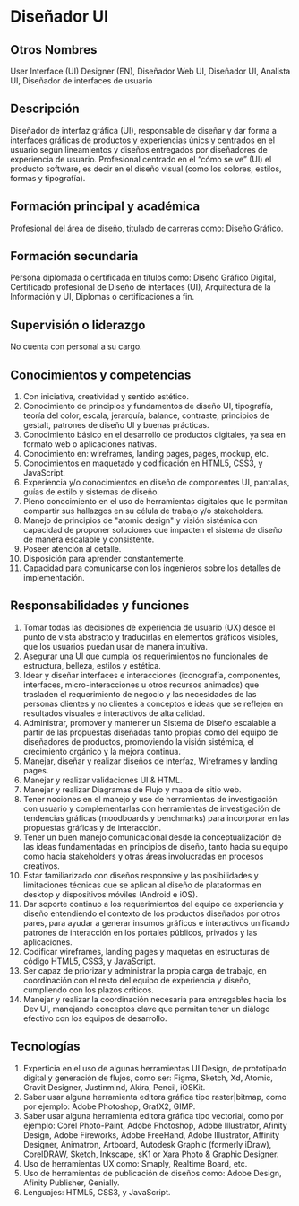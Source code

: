 # Diseñador UI

## Otros Nombres

User Interface (UI) Designer (EN), Diseñador Web UI, Diseñador UI, Analista UI, Diseñador de interfaces de usuario

## Descripción

Diseñador de interfaz gráfica (UI), responsable de diseñar y dar forma a interfaces gráficas de productos y experiencias únics y centrados en el usuario según lineamientos y diseños entregados por diseñadores de experiencia de usuario. Profesional centrado en el “cómo se ve” (UI) el producto software, es decir en el diseño visual (como los colores, estilos, formas y tipografía).

## Formación principal y académica

Profesional del área de diseño, titulado de carreras como: Diseño Gráfico.

## Formación secundaria

Persona diplomada o certificada en títulos como: Diseño Gráfico Digital, Certificado profesional de Diseño de interfaces (UI), Arquitectura de la Información y UI, Diplomas o certificaciones a fin.

## Supervisión o liderazgo

No cuenta con personal a su cargo.

## Conocimientos y competencias

1.	Con iniciativa, creatividad y sentido estético.
2.	Conocimiento de principios y fundamentos de diseño UI, tipografía, teoría del color, escala, jerarquía, balance, contraste, principios de gestalt, patrones de diseño UI y buenas prácticas. 
3.	Conocimiento básico en el desarrollo de productos digitales, ya sea en formato web o aplicaciones nativas.
4.	Conocimiento en: wireframes, landing pages, pages, mockup, etc.
5. Conocimientos en maquetado y codificación en HTML5, CSS3, y JavaScript.
6. Experiencia y/o conocimientos en diseño de componentes UI, pantallas, guías de estilo y sistemas de diseño.
7.	Pleno conocimiento en el uso de herramientas digitales que le permitan compartir sus hallazgos en su célula de trabajo y/o stakeholders.
8.	Manejo de principios de "atomic design" y visión sistémica con capacidad de proponer soluciones que impacten el sistema de diseño de manera escalable y consistente.
9.	Poseer atención al detalle.
10.	Disposición para aprender constantemente.
11.	Capacidad para comunicarse con los ingenieros sobre los detalles de implementación.


## Responsabilidades y funciones

1.	Tomar todas las decisiones de experiencia de usuario (UX) desde el punto de vista abstracto y traducirlas en elementos gráficos visibles, que los usuarios puedan usar de manera intuitiva. 
2.	Asegurar una UI que cumpla los requerimientos no funcionales de estructura, belleza, estilos y estética.
3.	Idear y diseñar interfaces e interacciones (iconografía, componentes, interfaces, micro-interacciones u otros recursos animados) que trasladen el requerimiento de negocio y las necesidades de las personas clientes y no clientes a conceptos e ideas que se reflejen en resultados visuales e interactivos de alta calidad. 
4.	Administrar, promover y mantener un Sistema de Diseño escalable a partir de las propuestas diseñadas tanto propias como del equipo de diseñadores de productos, promoviendo la visión sistémica, el crecimiento orgánico y la mejora continua.
5.	Manejar, diseñar y realizar diseños de interfaz, Wireframes y landing pages.
6.	Manejar y realizar validaciones UI & HTML. 
7.	Manejar y realizar Diagramas de Flujo y mapa de sitio web.
8.	Tener nociones en el manejo y uso de herramientas de investigación con usuario y complementarlas con herramientas de investigación de tendencias gráficas (moodboards y benchmarks) para incorporar en las propuestas gráficas y de interacción.
9.	Tener un buen manejo comunicacional desde la conceptualización de las ideas fundamentadas en principios de diseño, tanto hacia su equipo como hacia stakeholders y otras áreas involucradas en procesos creativos.
10.	Estar familiarizado con diseños responsive y las posibilidades y limitaciones técnicas que se aplican al diseño de plataformas en desktop y dispositivos móviles (Android e iOS).
11.	Dar soporte continuo a los requerimientos del equipo de experiencia y diseño entendiendo el contexto de los productos diseñados por otros pares, para ayudar a generar insumos gráficos e interactivos unificando patrones de interacción en los portales públicos, privados y las aplicaciones. 
12. Codificar wireframes, landing pages y maquetas en estructuras de código HTML5, CSS3, y JavaScript.
13.	Ser capaz de priorizar y administrar la propia carga de trabajo, en coordinación con el resto del equipo de experiencia y diseño, cumpliendo con los plazos críticos.
14.	Manejar y realizar la coordinación necesaria para entregables hacia los Dev UI, manejando conceptos clave que permitan tener un diálogo efectivo con los equipos de desarrollo.


## Tecnologías

1.	Experticia en el uso de algunas herramientas UI Design, de prototipado digital y generación de flujos, como ser: Figma, Sketch, Xd, Atomic, Gravit Designer, Justinmind, Akira, Pencil, iOSKit.
2.	Saber usar alguna herramienta editora gráfica tipo raster|bitmap, como por ejemplo: Adobe Photoshop, GrafX2, GIMP.
3.	Saber usar alguna herramienta editora gráfica tipo vectorial, como por ejemplo: Corel Photo-Paint, Adobe Photoshop, Adobe Illustrator, Afinity Design,  Adobe Fireworks, Adobe FreeHand, Adobe Illustrator, Affinity Designer, Animatron, Artboard, Autodesk Graphic (formerly iDraw), CorelDRAW, Sketch, Inkscape, sK1 or Xara Photo & Graphic Designer.
4.	Uso de herramientas UX como: Smaply, Realtime Board, etc.
5.	Uso de herramientas de publicación de diseños como: Adobe Design, Afinity Publisher, Genially.
6. Lenguajes: HTML5, CSS3, y JavaScript.

